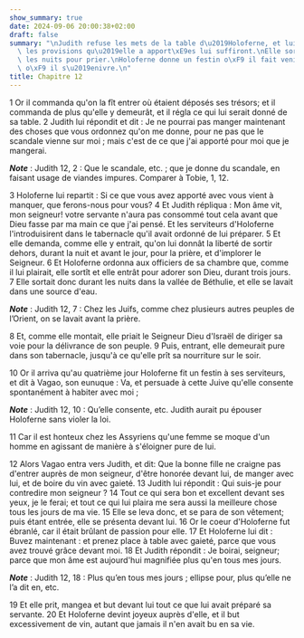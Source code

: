 ```yaml
---
show_summary: true
date: 2024-09-06 20:00:38+02:00
draft: false
summary: "\nJudith refuse les mets de la table d\u2019Holoferne, et lui assure que\
  \ les provisions qu\u2019elle a apport\xE9es lui suffiront.\nElle sort du camp pendant\
  \ les nuits pour prier.\nHoloferne donne un festin o\xF9 il fait venir Judith et\
  \ o\xF9 il s\u2019enivre.\n"
title: Chapitre 12
---
```





1 Or il commanda qu'on la fît entrer où étaient déposés ses trésors; et il commanda de plus qu'elle y demeurât, et il régla ce qui lui serait donné de sa table. 2 Judith lui répondit et dit : Je ne pourrai pas manger maintenant des choses que vous ordonnez qu'on me donne, pour ne pas que le scandale vienne sur moi ; mais c'est de ce que j'ai apporté pour moi que je mangerai.

***Note*** :  Judith 12, 2 : Que le scandale, etc. ; que je donne du scandale, en faisant usage de viandes impures. Comparer à Tobie, 1, 12.

3 Holoferne lui repartit : Si ce que vous avez apporté avec vous vient à manquer, que ferons-nous pour vous? 4 Et Judith répliqua : Mon âme vit, mon seigneur! votre servante n'aura pas consommé tout cela avant que Dieu fasse par ma main ce que j'ai pensé. Et les serviteurs d'Holoferne l'introduisirent dans le tabernacle qu'il avait ordonné de lui préparer. 5 Et elle demanda, comme elle y entrait, qu'on lui donnât la liberté de sortir dehors, durant la nuit et avant le jour, pour la prière, et d'implorer le Seigneur. 6 Et Holoferne ordonna aux officiers de sa chambre que, comme il lui plairait, elle sortît et elle entrât pour adorer son Dieu, durant trois jours. 7 Elle sortait donc durant les nuits dans la vallée de Béthulie, et elle se lavait dans une source d'eau.

***Note*** :  Judith 12, 7 : Chez les Juifs, comme chez plusieurs autres peuples de l’Orient, on se lavait avant la prière.

8 Et, comme elle montait, elle priait le Seigneur Dieu d'Israël de diriger sa voie pour la délivrance de son peuple. 9 Puis, entrant, elle demeurait pure dans son tabernacle, jusqu'à ce qu'elle prît sa nourriture sur le soir.


10 Or il arriva qu'au quatrième jour Holoferne fit un festin à ses serviteurs, et dit à Vagao, son eunuque : Va, et persuade à cette Juive qu'elle consente spontanément à habiter avec moi ;

***Note*** :  Judith 12, 10 : Qu’elle consente, etc. Judith aurait pu épouser Holoferne sans violer la loi.

11 Car il est honteux chez les Assyriens qu'une femme se moque d'un homme en agissant de manière à s'éloigner pure de lui.


12 Alors Vagao entra vers Judith, et dit: Que la bonne fille ne craigne pas d'entrer auprès de mon seigneur, d'être honorée devant lui, de manger avec lui, et de boire du vin avec gaieté. 13 Judith lui répondit : Qui suis-je pour contredire mon seigneur ? 14 Tout ce qui sera bon et excellent devant ses yeux, je le ferai; et tout ce qui lui plaira me sera aussi la meilleure chose tous les jours de ma vie. 15 Elle se leva donc, et se para de son vêtement; puis étant entrée, elle se présenta devant lui. 16 Or le coeur d'Holoferne fut ébranlé, car il était brûlant de passion pour elle. 17 Et Holoferne lui dit : Buvez maintenant : et prenez place à table avec gaieté, parce que vous avez trouvé grâce devant moi. 18 Et Judith répondit : Je boirai, seigneur; parce que mon âme est aujourd'hui magnifiée plus qu'en tous mes jours.

***Note*** :  Judith 12, 18 : Plus qu’en tous mes jours ; ellipse pour, plus qu’elle ne l’a dit en, etc.

19 Et elle prit, mangea et but devant lui tout ce que lui avait préparé sa servante. 20 Et Holoferne devint joyeux auprès d'elle, et il but excessivement de vin, autant que jamais il n'en avait bu en sa vie.

